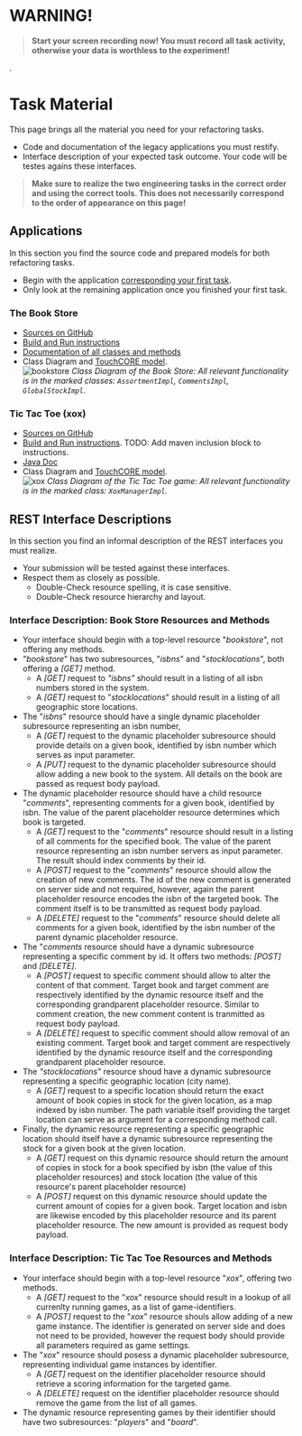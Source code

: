 # WARNING!

 > **Start your screen recording now! You must record all task activity, otherwise your data is worthless to the experiment!**

.

# Task Material

This page brings all the material you need for your refactoring tasks.

 * Code and documentation of the legacy applications you must restify.
 * Interface description of your expected task outcome. Your code will be testes agains these interfaces.

 > **Make sure to realize the two engineering tasks in the correct order and using the correct tools. This does not necessarily correspond to the order of appearance on this page!**

## Applications

In this section you find the source code and prepared models for both refactoring tasks.

 * Begin with the application [corresponding your first task](../#your-main-tasks).
 * Only look at the remaining application once you finished your first task.

### The Book Store

 * [Sources on GitHub](https://github.com/kartoffelquadrat/BookStoreInternals)
 * [Build and Run instructions](https://github.com/kartoffelquadrat/BookStoreInternals#usage)
 * [Documentation of all classes and methods](https://kartoffelquadrat.github.io/BookStoreInternals/eu/kartoffelquadrat/bookstoreinternals/package-summary.html)
 * Class Diagram and [TouchCORE model](linkhere).  
![bookstore](../captures/bs-bl.png)
*Class Diagram of the Book Store: All relevant functionality is in the marked classes: ```AssortmentImpl```, ```CommentsImpl```, ```GlobalStockImpl```.*

### Tic Tac Toe (xox)

 * [Sources on GitHub](https://github.com/kartoffelquadrat/XoxInternals)
 * [Build and Run instructions](https://github.com/kartoffelquadrat/XoxInternals#documentation). 
TODO: Add maven inclusion block to instructions.
 * [Java Doc](https://kartoffelquadrat.github.io/XoxInternals/index.html)
 * Class Diagram and [TouchCORE model](linkhere).  
![xox](../captures/xox-bl.png)
*Class Diagram of the Tic Tac Toe game: All relevant functionality is in the marked class: ```XoxManagerImpl```.*

## REST Interface Descriptions

In this section you find an informal description of the REST interfaces you must realize.

 * Your submission will be tested against these interfaces.
 * Respect them as closely as possible.
    * Double-Check resource spelling, it is case sensitive.
    * Double-Check resource hierarchy and layout.

### Interface Description: Book Store Resources and Methods


 * Your interface should begin with a top-level resource "*bookstore*", not offering any methods.  
 * "*bookstore*" has two subresources, "*isbns*" and "*stocklocations*", both offering a *[GET]* method.  
    * A *[GET]* request to *"isbns"* should result in a listing of all isbn numbers stored in the system.  
    * A *[GET]* request to "*stocklocations*" should result in a listing of all geographic store locations.
 * The "*isbns*" resource should have a single dynamic placeholder subresource representing an isbn number,
    * A *[GET]* request to the dynamic placeholder subresource should provide details on a given book, identified by isbn number which serves as input parameter.
    * A *[PUT]* request to the dynamic placeholder subresource should allow adding a new book to the system. All details on the book are passed as request body payload.
 * The dynamic placeholder resource should have a child resource "*comments*", representing comments for a given book, identified by isbn. The value of the parent placeholder resource determines which book is targeted.
    * A *[GET]* request to the "*comments*" resource should result in a listing of all comments for the specified book. The value of the parent resource representing an isbn number servers as input parameter. The result should index comments by their id.
    * A *[POST]* request to the "*comments*" resource should allow the creation of new comments. The id of the new comment is generated on server side and not required, however, again the parent placeholder resource encodes the isbn of the targeted book. The comment itself is to be transmitted as request body payload.
    * A *[DELETE]* request to the "*comments*" resource should delete all comments for a given book, identified by the isbn number of the parent dynamic placeholder resource.
 * The "*comments* resource should have a dynamic subresource representing a specific comment by id. It offers two methods: *[POST]* and *[DELETE]*.
    * A *[POST]* request to specific comment should allow to alter the content of that comment. Target book and target comment are respectively identified by the dynamic resource itself and the corresponding grandparent placeholder resource. Similar to comment creation, the new comment content is tranmitted as request body payload.
    * A *[DELETE]* request to specific comment should allow removal of an existing comment. Target book and target comment are respectively identified by the dynamic resource itself and the corresponding grandparent placeholder resource.
 * The *"stocklocations"* resource shoud have a dynamic subresource representing a specific geographic location (city name).
    * A *[GET]* request to a specific location should return the exact amount of book copies in stock for the given location, as a map indexed by isbn number. The path variable itself providing the target location can serve as argument for a corresponding method call.
 * Finally, the dynamic resource representing a specific geographic location should itself have a dynamic subresource representing the stock for a given book at the given location.
    * A *[GET]* request on this dynamic resource should return the amount of copies in stock for a book specified by isbn (the value of this placeholder resources) and stock location (the value of this resource's parent placeholder resource)
    * A *[POST]* request on this dynamic resource should update the current amount of copies for a given book. Target location and isbn are likewise encoded by this placeholder resource and its parent placeholder resource. The new amount is provided as request body payload.

### Interface Description: Tic Tac Toe Resources and Methods

 * Your interface should begin with a top-level resource "*xox*", offering two methods.
    * A *[GET]* request to the "*xox*" resource should result in a lookup of all currenlty running games, as a list of game-identifiers.
    * A *[POST]* request to the "*xox*" resource shouls allow adding of a new game instance. The identifier is generated on server side and does not need to be provided, however the request body should provide all parameters required as game settings.
 * The "*xox*" resource should posess a dynamic placeholder subresource, representing individual game instances by identifier.
    * A *[GET]* request on the identifier placeholder resource should retrieve a scoring information for the targeted game.
    * A *[DELETE]* request on the identifier placeholder resource should remove the game from the list of all games.
 * The dynamic resource representing games by their identifier should have two subresources: "*players*" and "*board*".
